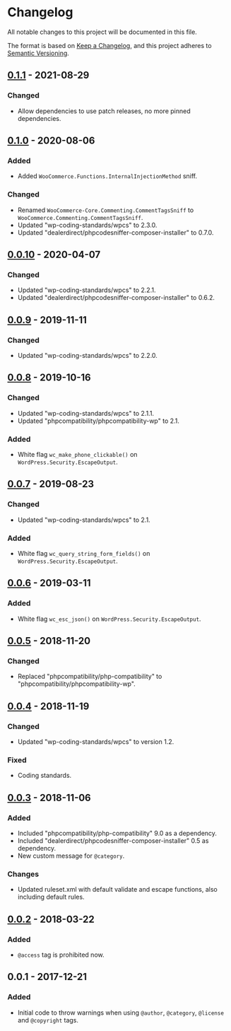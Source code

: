 # Changelog
All notable changes to this project will be documented in this file.

The format is based on [Keep a Changelog](https://keepachangelog.com/en/1.0.0/),
and this project adheres to [Semantic Versioning](https://semver.org/spec/v2.0.0.html).

## [0.1.1] - 2021-08-29
### Changed
- Allow dependencies to use patch releases, no more pinned dependencies.

## [0.1.0] - 2020-08-06
### Added
- Added `WooCommerce.Functions.InternalInjectionMethod` sniff.
### Changed
- Renamed `WooCommerce-Core.Commenting.CommentTagsSniff` to `WooCommerce.Commenting.CommentTagsSniff`.
- Updated "wp-coding-standards/wpcs" to 2.3.0.
- Updated "dealerdirect/phpcodesniffer-composer-installer" to 0.7.0.

## [0.0.10] - 2020-04-07
### Changed
- Updated "wp-coding-standards/wpcs" to 2.2.1.
- Updated "dealerdirect/phpcodesniffer-composer-installer" to 0.6.2.

## [0.0.9] - 2019-11-11
### Changed
- Updated "wp-coding-standards/wpcs" to 2.2.0.

## [0.0.8] - 2019-10-16
### Changed
- Updated "wp-coding-standards/wpcs" to 2.1.1.
- Updated "phpcompatibility/phpcompatibility-wp" to 2.1.
### Added
- White flag `wc_make_phone_clickable()` on `WordPress.Security.EscapeOutput`.

## [0.0.7] - 2019-08-23
### Changed
- Updated "wp-coding-standards/wpcs" to 2.1.
### Added
- White flag `wc_query_string_form_fields()` on `WordPress.Security.EscapeOutput`.

## [0.0.6] - 2019-03-11
### Added
- White flag `wc_esc_json()` on `WordPress.Security.EscapeOutput`.

## [0.0.5] - 2018-11-20
### Changed
- Replaced "phpcompatibility/php-compatibility" to "phpcompatibility/phpcompatibility-wp".

## [0.0.4] - 2018-11-19
### Changed
- Updated "wp-coding-standards/wpcs" to version 1.2.

### Fixed
- Coding standards.

## [0.0.3] - 2018-11-06
### Added
- Included "phpcompatibility/php-compatibility" 9.0 as a dependency.
- Included "dealerdirect/phpcodesniffer-composer-installer" 0.5 as dependency.
- New custom message for `@category`.

### Changes
- Updated ruleset.xml with default validate and escape functions, also including default rules.

## [0.0.2] - 2018-03-22
### Added
- `@access` tag is prohibited now.

## 0.0.1 - 2017-12-21
### Added
- Initial code to throw warnings when using `@author`, `@category`, `@license` and `@copyright` tags.

[Unreleased]: https://github.com/woocommerce/woocommerce-sniffs/compare/0.1.1...HEAD
[0.1.1]: https://github.com/woocommerce/woocommerce-sniffs/compare/0.1.0...0.1.1
[0.1.0]: https://github.com/woocommerce/woocommerce-sniffs/compare/0.0.10...0.1.0
[0.0.10]: https://github.com/woocommerce/woocommerce-sniffs/compare/0.0.9...0.0.10
[0.0.9]: https://github.com/woocommerce/woocommerce-sniffs/compare/0.0.8...0.0.9
[0.0.8]: https://github.com/woocommerce/woocommerce-sniffs/compare/0.0.7...0.0.8
[0.0.7]: https://github.com/woocommerce/woocommerce-sniffs/compare/0.0.6...0.0.7
[0.0.6]: https://github.com/woocommerce/woocommerce-sniffs/compare/0.0.5...0.0.6
[0.0.5]: https://github.com/woocommerce/woocommerce-sniffs/compare/0.0.4...0.0.5
[0.0.4]: https://github.com/woocommerce/woocommerce-sniffs/compare/0.0.3...0.0.4
[0.0.3]: https://github.com/woocommerce/woocommerce-sniffs/compare/0.0.2...0.0.3
[0.0.2]: https://github.com/woocommerce/woocommerce-sniffs/compare/0.0.1...0.0.2
